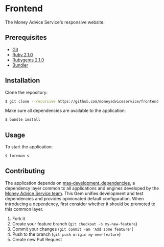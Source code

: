 # Frontend

The Money Advice Service's responsive website.


## Prerequisites

* [Git]
* [Ruby 2.1.0][Ruby]
* [Rubygems 2.1.0][Rubygems]
* [Bundler]


## Installation

Clone the repository:

```sh
$ git clone --recursive https://github.com/moneyadviceservice/frontend.git
```

Make sure all dependencies are available to the application:

```sh
$ bundle install
```

## Usage

To start the application:

```sh
$ foreman s
```

## Contributing

The application depends on [mas-development_dependencies], a dependency layer
common to all applications and engines developed by the
[Money Advice Service team]. This Gem unifies development and test dependencies
and provides opinionated default configuration. When introducing a dependency,
first consider whether it should be promoted to this common layer.

1. Fork it
2. Create your feature branch (`git checkout -b my-new-feature`)
3. Commit your changes (`git commit -am 'Add some feature'`)
4. Push to the branch (`git push origin my-new-feature`)
5. Create new Pull Request


[bundler]: http://bundler.io
[git]: http://git-scm.com
[mas-development_dependencies]: https://github.com/moneyadviceservice/mas-development_dependencies
[money advice service team]: https://github.com/moneyadviceservice
[ruby]: http://www.ruby-lang.org/en
[rubygems]: http://rubygems.org
